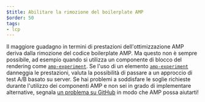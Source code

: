```yaml
---
$title: Abilitare la rimozione del boilerplate AMP
$order: 50
tags:
- lcp
---
```


Il maggiore guadagno in termini di prestazioni dell'ottimizzazione AMP deriva dalla rimozione del codice boilerplate AMP. Ma questo non è sempre possibile, ad esempio quando si utilizza un componente di blocco del rendering come [`amp-experiment`](https://amp.dev/documentation/components/amp-experiment/?format=websites). Se l'uso di un elemento [`amp-experiment`](https://amp.dev/documentation/components/amp-experiment/?format=websites) danneggia le prestazioni, valuta la possibilità di passare a un approccio di test A/B basato su server. Se hai problemi a soddisfare le soglie richieste durante l'utilizzo dei componenti AMP e non sei in grado di implementare alternative, segnala [un problema su GitHub](https://github.com/ampproject/amphtml/issues/new?assignees=&labels=Type%3A+Page+experience&template=page-experience.md&title=Page+experience+issue) in modo che AMP possa aiutarti!
